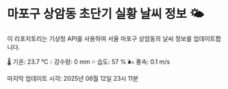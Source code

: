 
# 마포구 상암동 초단기 실황 날씨 정보 🌤️

이 리포지토리는 기상청 API를 사용하여 서울 마포구 상암동의 날씨 정보를 업데이트합니다. 

🌡️ 기온: 23.7 ℃
💧 강수량: 0 mm
💦 습도: 57 %
🌬️ 풍속: 0.1 m/s

마지막 업데이트 시각: 2025년 06월 12일 23시 11분    
